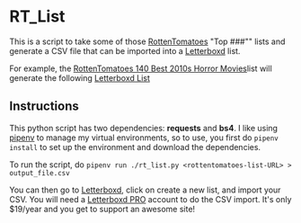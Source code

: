 # RT_List

This is a script to take some of those [RottenTomatoes](https://rottentomatoes.com/) "Top ###"" lists and generate a CSV file that can be imported into a [Letterboxd](https://letterboxd.com) list.

For example, the [RottenTomatoes 140 Best 2010s Horror Movies](https://editorial.rottentomatoes.com/guide/best-2010s-horror-movies/)list will generate the following [Letterboxd List](https://letterboxd.com/alvarop/list/rottentomatoes-140-best-2010s-horror-movies/)

## Instructions
This python script has two dependencies: **requests** and **bs4**. I like using [pipenv](https://github.com/pypa/pipenv) to manage my virtual environments, so to use, you first do `pipenv install` to set up the environment and download the dependencies.

To run the script, do `pipenv run ./rt_list.py <rottentomatoes-list-URL> > output_file.csv`

You can then go to [Letterboxd](https://letterboxd.com), click on create a new list, and import your CSV. You will need a [Letterboxd PRO](https://letterboxd.com/about/pro/) account to do the CSV import. It's only $19/year and you get to support an awesome site!
